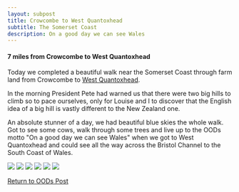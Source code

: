 ```yaml
---
layout: subpost
title: Crowcombe to West Quantoxhead
subtitle: The Somerset Coast
description: On a good day we can see Wales
---
```


<h4>7 miles from Crowcombe to West Quantoxhead</h4>

Today we completed a beautiful walk near the Somerset Coast through farm land from Crowcombe to <a target="_blank" href="https://www.quantockonline.co.uk/quantocks/villages/westquantoxhead/westquantox1.html">West Quantoxhead</a>. 

In the morning President Pete had warned us that there were two big hills to climb so to pace ourselves, only for Louise and I to discover that the English idea of a big hill is vastly different to the New Zealand one. 

An absolute stunner of a day, we had beautiful blue skies the whole walk. Got to see some cows, walk through some trees and live up to the OODs motto "On a good day we can see Wales" when we got to West Quantoxhead and could see all the way across the Bristol Channel to the South Coast of Wales. 

<img src="https://adventuresofthetravellingtwins.com/Photos/2013-10-05-CrowcombeToWestQuantoxhead/day11-min.JPG" class="image1">
<img src="https://adventuresofthetravellingtwins.com/Photos/2013-10-05-CrowcombeToWestQuantoxhead/day12-min.JPG" class="image1">
<img src="https://adventuresofthetravellingtwins.com/Photos/2013-10-05-CrowcombeToWestQuantoxhead/day13-min.JPG" class="image1">
<img src="https://adventuresofthetravellingtwins.com/Photos/2013-10-05-CrowcombeToWestQuantoxhead/day14-min.JPG" class="image1">
<img src="https://adventuresofthetravellingtwins.com/Photos/2013-10-05-CrowcombeToWestQuantoxhead/day15-min.JPG" class="image1">
<img src="https://adventuresofthetravellingtwins.com/Photos/2013-10-05-CrowcombeToWestQuantoxhead/day16-min.JPG" class="image1">

<a href="https://adventuresofthetravellingtwins.com/2013/09/21/oddswalks/">Return to OODs Post</a>
